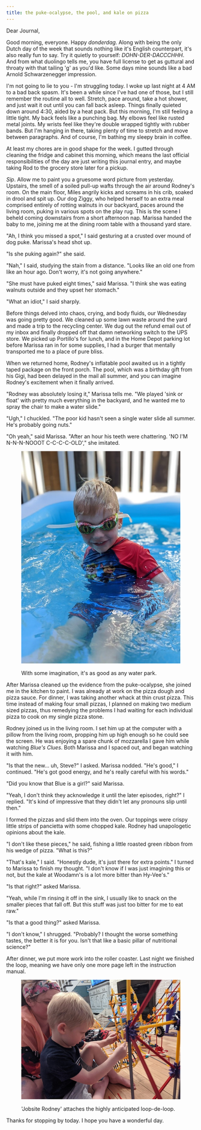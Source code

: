 ```yaml
---
title: the puke-ocalypse, the pool, and kale on pizza
---
```


Dear Journal,

Good morning, everyone.  Happy _donderdag_.  Along with being the only
Dutch day of the week that sounds nothing like it's English
counterpart, it's also really fun to say.  Try it quietly to yourself:
_DOHN-DER-DACCCHHH_.  And from what duolingo tells me, you have full
license to get as guttural and throaty with that tailing 'g' as you'd
like.  Some days mine sounds like a bad Arnold Schwarzenegger
impression.

I'm not going to lie to you - I'm struggling today.  I woke up last
night at 4 AM to a bad back spasm.  It's been a while since I've had
one of those, but I still remember the routine all to well.  Stretch,
pace around, take a hot shower, and just wait it out until you can
fall back asleep.  Things finally quieted down around 4:30, aided by a
heat pack.  But this morning, I'm still feeling a little tight.  My
back feels like a punching bag.  My elbows feel like rusted metal
joints.  My wrists feel like they're double wrapped tightly with
rubber bands.  But I'm hanging in there, taking plenty of time to
stretch and move between paragraphs.  And of course, I'm bathing my
sleepy brain in coffee.

At least my chores are in good shape for the week.  I gutted through
cleaning the fridge and cabinet this morning, which means the last
official responsibilities of the day are just writing this journal
entry, and maybe taking Rod to the grocery store later for a pickup.

_Sip_.  Allow me to paint you a gruesome word picture from yesterday.
Upstairs, the smell of a soiled pull-up wafts through the air around
Rodney's room.  On the main floor, Miles angrily kicks and screams in
his crib, soaked in drool and spit up.  Our dog Ziggy, who helped
herself to an extra meal comprised entirely of rotting walnuts in our
backyard, paces around the living room, puking in various spots on the
play rug.  This is the scene I beheld coming downstairs from a short
afternoon nap.  Marissa handed the baby to me, joining me at the
dining room table with a thousand yard stare.

"Ah, I think you missed a spot," I said gesturing at a crusted over
mound of dog puke.  Marissa's head shot up.

"Is she puking again?" she said.

"Nah," I said, studying the stain from a distance.  "Looks like an old
one from like an hour ago.  Don't worry, it's not going anywhere."

"She must have puked eight times," said Marissa.  "I think she was
eating walnuts outside and they upset her stomach."

"What an idiot," I said sharply.

Before things delved into chaos, crying, and body fluids, our
Wednesday was going pretty good.  We cleaned up some lawn waste around
the yard and made a trip to the recycling center.  We dug out the
refund email out of my inbox and finally dropped off that damn
networking switch to the UPS store.  We picked up Portillo's for
lunch, and in the Home Depot parking lot before Marissa ran in for
some supplies, I had a burger that mentally transported me to a place
of pure bliss.

When we returned home, Rodney's inflatable pool awaited us in a
tightly taped package on the front porch.  The pool, which was a
birthday gift from his Gigi, had been delayed in the mail all summer,
and you can imagine Rodney's excitement when it finally arrived.

"Rodney was absolutely losing it," Marissa tells me.  "We played 'sink
or float' with pretty much everything in the backyard, and he wanted
me to spray the chair to make a water slide."

"Ugh," I chuckled.  "The poor kid hasn't seen a single water slide all
summer.  He's probably going nuts."

"Oh yeah," said Marissa.  "After an hour his teeth were chattering.
'NO I'M N-N-N-NOOOT C-C-C-C-OLD'," she imitated.

<figure>
  <a href="/images/rodneys-pool-2020-08-20.jpg">
    <img alt="rodneys pool 2020 08 20" src="/images/rodneys-pool-2020-08-20.jpg"/>
  </a>
  <figcaption>
    <p>With some imagination, it's as good as any water park.</p>
  </figcaption>
</figure>

After Marissa cleaned up the evidence from the puke-ocalypse, she
joined me in the kitchen to paint.  I was already at work on the pizza
dough and pizza sauce.  For dinner, I was taking another whack at thin
crust pizza.  This time instead of making four small pizzas, I planned
on making two medium sized pizzas, thus remedying the problems I had
waiting for each individual pizza to cook on my single pizza stone.

Rodney joined us in the living room.  I set him up at the computer
with a pillow from the living room, propping him up high enough so he
could see the screen.  He was enjoying a spare chunk of mozzarella I
gave him while watching _Blue's Clues_.  Both Marissa and I spaced
out, and began watching it with him.

"Is that the new... uh, Steve?" I asked.  Marissa nodded.  "He's
good," I continued.  "He's got good energy, and he's really careful
with his words."

"Did you know that Blue is a girl?" said Marissa.

"Yeah, I don't think they acknowledge it until the later episodes,
right?" I replied.  "It's kind of impressive that they didn't let any
pronouns slip until then."

I formed the pizzas and slid them into the oven.  Our toppings were
crispy little strips of pancietta with some chopped kale.  Rodney had
unapologetic opinions about the kale.

"I don't like these pieces," he said, fishing a little roasted green
ribbon from his wedge of pizza.  "What is this?"

"That's kale," I said.  "Honestly dude, it's just there for extra
points."  I turned to Marissa to finish my thought.  "I don't know if
I was just imagining this or not, but the kale at Woodamn's is a lot
more bitter than Hy-Vee's."

"Is that right?" asked Marissa.

"Yeah, while I'm rinsing it off in the sink, I usually like to snack
on the smaller pieces that fall off.  But this stuff was just too
bitter for me to eat raw."

"Is that a good thing?" asked Marissa.

"I don't know," I shrugged.  "Probably?  I thought the worse something
tastes, the better it is for you.  Isn't that like a basic pillar of
nutritional science?"

After dinner, we put more work into the roller coaster.  Last night we
finished the loop, meaning we have only one more page left in the
instruction manual.

<figure>
  <a href="/images/the-loop-2020-08-20.jpg">
    <img alt="the loop 2020 08 20" src="/images/the-loop-2020-08-20.jpg"/>
  </a>
  <figcaption>
    <p>'Jobsite Rodney' attaches the highly anticipated loop-de-loop.</p>
  </figcaption>
</figure>

Thanks for stopping by today.  I hope you have a wonderful day.
